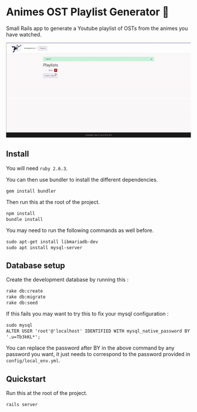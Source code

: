 # Animes OST Playlist Generator 🍜

Small Rails app to generate a Youtube playlist of OSTs from the animes you have watched.

![Overview](https://github.com/clementpiat/animes/blob/master/animes_rails_app.gif)

## Install

You will need `ruby 2.6.3`.

You can then use bundler to install the different dependencies.
```
gem install bundler
```
Then run this at the root of the project.
```
npm install
bundle install
```
You may need to run the following commands as well before.
```
sudo apt-get install libmariadb-dev
sudo apt install mysql-server
```

## Database setup

Create the development database by running this :
```
rake db:create
rake db:migrate
rake db:seed
```
If this fails you may want to try this to fix your mysql configuration :
```
sudo mysql
ALTER USER 'root'@'localhost' IDENTIFIED WITH mysql_native_password BY '.u=Tb3kKL*';
```
You can replace the password after BY in the above command by any password you want, it just needs to correspond to the password provided in `config/local_env.yml`.

## Quickstart

Run this at the root of the project.
```
rails server
```
